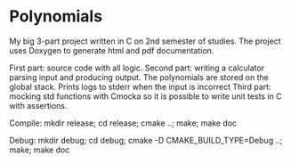 # Polynomials
My big 3-part project written in C on 2nd semester of studies. The project uses Doxygen to generate html and pdf documentation.

First part: source code with all logic.
Second part: writing a calculator parsing input and producing output. The polynomials are stored on the global stack. Prints logs to stderr when the input is incorrect
Third part: mocking std functions with Cmocka so it is possible to write unit tests in C with assertions.

Compile:
mkdir  release;
cd  release;
cmake  ..;
make;
make  doc

Debug:
mkdir  debug;
cd  debug;
cmake  -D CMAKE_BUILD_TYPE=Debug ..;
make;
make  doc
